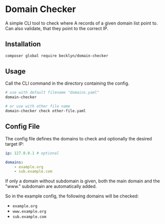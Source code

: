 Domain Checker
===============

A simple CLI tool to check where A records of a given domain list point to. Can also validate, that they point to the correct IP.


Installation
------------

```bash
composer global require becklyn/domain-checker
```


Usage
-----

Call the CLI command in the directory containing the config. 


```bash
# use with default filename "domains.yaml"
domain-checker

# or use with other file name
domain-checker check other-file.yaml
```

Config File
-----------

The config file defines the domains to check and optionally the desired target IP:

```yaml
ip: 127.0.0.1 # optional

domains:
    - example.org
    - sub.example.com
```

If only a domain without subdomain is given, both the main domain and the "www." subdomain are automatically added.

So in the example config, the following domains will be checked:

- `example.org`
- `www.example.org`
- `sub.example.com`
